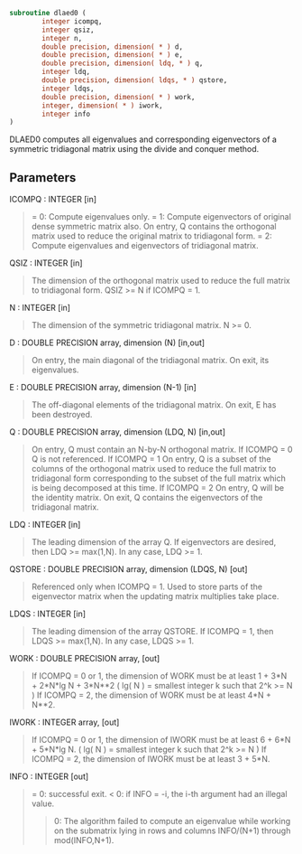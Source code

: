 ```fortran
subroutine dlaed0 (
        integer icompq,
        integer qsiz,
        integer n,
        double precision, dimension( * ) d,
        double precision, dimension( * ) e,
        double precision, dimension( ldq, * ) q,
        integer ldq,
        double precision, dimension( ldqs, * ) qstore,
        integer ldqs,
        double precision, dimension( * ) work,
        integer, dimension( * ) iwork,
        integer info
)
```

DLAED0 computes all eigenvalues and corresponding eigenvectors of a
symmetric tridiagonal matrix using the divide and conquer method.

## Parameters
ICOMPQ : INTEGER [in]
> = 0:  Compute eigenvalues only.
> = 1:  Compute eigenvectors of original dense symmetric matrix
> also.  On entry, Q contains the orthogonal matrix used
> to reduce the original matrix to tridiagonal form.
> = 2:  Compute eigenvalues and eigenvectors of tridiagonal
> matrix.

QSIZ : INTEGER [in]
> The dimension of the orthogonal matrix used to reduce
> the full matrix to tridiagonal form.  QSIZ >= N if ICOMPQ = 1.

N : INTEGER [in]
> The dimension of the symmetric tridiagonal matrix.  N >= 0.

D : DOUBLE PRECISION array, dimension (N) [in,out]
> On entry, the main diagonal of the tridiagonal matrix.
> On exit, its eigenvalues.

E : DOUBLE PRECISION array, dimension (N-1) [in]
> The off-diagonal elements of the tridiagonal matrix.
> On exit, E has been destroyed.

Q : DOUBLE PRECISION array, dimension (LDQ, N) [in,out]
> On entry, Q must contain an N-by-N orthogonal matrix.
> If ICOMPQ = 0    Q is not referenced.
> If ICOMPQ = 1    On entry, Q is a subset of the columns of the
> orthogonal matrix used to reduce the full
> matrix to tridiagonal form corresponding to
> the subset of the full matrix which is being
> decomposed at this time.
> If ICOMPQ = 2    On entry, Q will be the identity matrix.
> On exit, Q contains the eigenvectors of the
> tridiagonal matrix.

LDQ : INTEGER [in]
> The leading dimension of the array Q.  If eigenvectors are
> desired, then  LDQ >= max(1,N).  In any case,  LDQ >= 1.

QSTORE : DOUBLE PRECISION array, dimension (LDQS, N) [out]
> Referenced only when ICOMPQ = 1.  Used to store parts of
> the eigenvector matrix when the updating matrix multiplies
> take place.

LDQS : INTEGER [in]
> The leading dimension of the array QSTORE.  If ICOMPQ = 1,
> then  LDQS >= max(1,N).  In any case,  LDQS >= 1.

WORK : DOUBLE PRECISION array, [out]
> If ICOMPQ = 0 or 1, the dimension of WORK must be at least
> 1 + 3\*N + 2\*N\*lg N + 3\*N\*\*2
> ( lg( N ) = smallest integer k
> such that 2^k >= N )
> If ICOMPQ = 2, the dimension of WORK must be at least
> 4\*N + N\*\*2.

IWORK : INTEGER array, [out]
> If ICOMPQ = 0 or 1, the dimension of IWORK must be at least
> 6 + 6\*N + 5\*N\*lg N.
> ( lg( N ) = smallest integer k
> such that 2^k >= N )
> If ICOMPQ = 2, the dimension of IWORK must be at least
> 3 + 5\*N.

INFO : INTEGER [out]
> = 0:  successful exit.
> < 0:  if INFO = -i, the i-th argument had an illegal value.
> > 0:  The algorithm failed to compute an eigenvalue while
> working on the submatrix lying in rows and columns
> INFO/(N+1) through mod(INFO,N+1).
